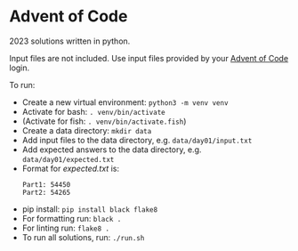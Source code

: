# Advent of Code

2023 solutions written in python.

Input files are not included.
Use input files provided by your [Advent of Code](https://adventofcode.com) login. 

To run:

- Create a new virtual environment: `python3 -m venv venv`
- Activate for bash: `. venv/bin/activate`
- (Activate for fish: `. venv/bin/activate.fish`)
- Create a data directory: `mkdir data`
- Add input files to the data directory, e.g. `data/day01/input.txt`
- Add expected answers to the data directory, e.g. `data/day01/expected.txt`
- Format for _expected.txt_ is:
  ```aiignore
  Part1: 54450
  Part2: 54265
  ```
- pip install: `pip install black flake8`
- For formatting run: `black .`
- For linting run: `flake8 .`
- To run all solutions, run: `./run.sh`
